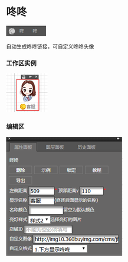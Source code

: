 # 咚咚

![](/assets/wwqq_13.jpg)

自动生成咚咚链接，可自定义咚咚头像

### 工作区实例

![](/assets/QQ13-1.png)

### 编辑区

![](/assets/QQ13-2.png)



